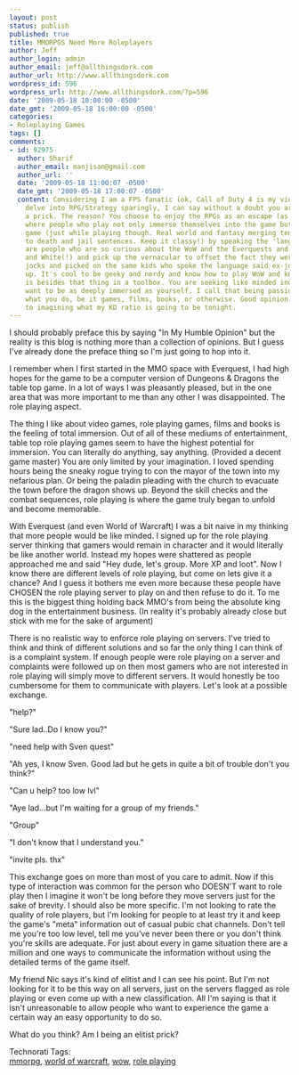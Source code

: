 ```yaml
---
layout: post
status: publish
published: true
title: MMORPGS Need More Roleplayers
author: Jeff
author_login: admin
author_email: jeff@allthingsdork.com
author_url: http://www.allthingsdork.com
wordpress_id: 596
wordpress_url: http://www.allthingsdork.com/?p=596
date: '2009-05-18 10:00:00 -0500'
date_gmt: '2009-05-18 16:00:00 -0500'
categories:
- Roleplaying Games
tags: []
comments:
- id: 92975
  author: Sharif
  author_email: manjisan@gmail.com
  author_url: ''
  date: '2009-05-18 11:00:07 -0500'
  date_gmt: '2009-05-18 17:00:07 -0500'
  content: Considering I am a FPS fanatic (ok, Call of Duty 4 is my video crack) and
    delve into RPG/Strategy sparingly, I can say without a doubt you are not being
    a prick. The reason? You choose to enjoy the RPGs as an escape (as it should be)
    where people who play not only immerse themselves into the game but LIVE that
    game (just while playing though. Real world and fantasy merging tends to lead
    to death and jail sentences. Keep it classy!) by speaking the 'language'. There
    are people who are so curious about the WoW and the Everquests and even Black
    and White(!) and pick up the vernacular to offset the fact they were indeed school
    jocks and picked on the same kids who spoke the language said ex-jocks are picking
    up. It's cool to be geeky and nerdy and know how to play WoW and know what a Level
    is besides that thing in a toolbox. You are seeking like minded individuals who
    want to be as deeply immersed as yourself. I call that being passionate about
    what you do, be it games, films, books, or otherwise. Good opinion. Now, I'm back
    to imagining what my KD ratio is going to be tonight.
---
```

<p>I should probably preface this by saying "In My Humble Opinion" but the reality is this blog is nothing more than a collection of opinions. But I guess I've already done the preface thing so I'm just going to hop into it.</p>
<p>I remember when I first started in the MMO space with Everquest, I had high hopes for the game to be a computer version of Dungeons &amp; Dragons the table top game. In a lot of ways I was pleasantly pleased, but in the one area that was more important to me than any other I was disappointed. The role playing aspect.</p>
<p>The thing I like about video games, role playing games, films and books is the feeling of total immersion. Out of all of these mediums of entertainment, table top role playing games seem to have the highest potential for immersion. You can literally do anything, say anything. (Provided a decent game master) You are only limited by your imagination. I loved spending hours being the sneaky rogue trying to con the mayor of the town into my nefarious plan. Or being the paladin pleading with the church to evacuate the town before the dragon shows up. Beyond the skill checks and the combat sequences, role playing is where the game truly began to unfold and become memorable.</p>
<p>With Everquest (and even World of Warcraft) I was a bit naive in my thinking that more people would be like minded. I signed up for the role playing server thinking that gamers would remain in character and it would literally be like another world. Instead my hopes were shattered as people approached me and said "Hey dude, let's group. More XP and loot". Now I know there are different levels of role playing, but come on lets give it a chance? And I guess it bothers me even more because these people have CHOSEN the role playing server to play on and then refuse to do it. To me this is the biggest thing holding back MMO's from being the absolute king dog in the entertainment business. (In reality it's probably already close but stick with me for the sake of argument)</p>
<p>There is no realistic way to enforce role playing on servers. I've tried to think and think of different solutions and so far the only thing I can think of is a complaint system. If enough people were role playing on a server and complaints were followed up on then most gamers who are not interested in role playing will simply move to different servers. It would honestly be too cumbersome for them to communicate with players. Let's look at a possible exchange.</p>
<p>"help?"</p>
<p>"Sure lad..Do I know you?"</p>
<p>"need help with Sven quest"</p>
<p>"Ah yes, I know Sven. Good lad but he gets in quite a bit of trouble don't you think?"</p>
<p>"Can u help? too low lvl"</p>
<p>"Aye lad...but I'm waiting for a group of my friends."</p>
<p>"Group"</p>
<p>"I don't know that I understand you."</p>
<p>"invite pls. thx"</p>
<p>This exchange goes on more than most of you care to admit. Now if this type of interaction was common for the person who DOESN'T want to role play then I imagine it won't be long before they move servers just for the sake of brevity.  I should also be more specific. I'm not looking to rate the quality of role players, but I'm looking for people to at least try it and keep the game's "meta" information out of casual pubic chat channels. Don't tell me you're too low level, tell me you've never been there or you don't think you're skills are adequate. For just about every in game situation there are a million and one ways to communicate the information without using the detailed terms of the game itself.</p>
<p>My friend Nic says it's kind of elitist and I can see his point. But I'm not looking for it to be this way on all servers, just on the servers flagged as role playing or even come up with a new classification. All I'm saying is that it isn't unreasonable to allow people who want to experience the game a certain way an easy opportunity to do so.</p>
<p>What do you think? Am I being an elitist prick?</p>
<p><!-- Technorati Tags Start --></p>
<p>Technorati Tags:<br />
<a rel="tag" href="http://technorati.com/tag/mmorpg">mmorpg</a>, <a rel="tag" href="http://technorati.com/tag/world%20of%20warcraft">world of warcraft</a>, <a rel="tag" href="http://technorati.com/tag/wow">wow</a>, <a rel="tag" href="http://technorati.com/tag/role%20playing">role playing</a></p>
<p><!-- Technorati Tags End --></p>
